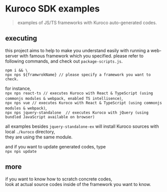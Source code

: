 # Kuroco SDK examples

> examples of JS/TS frameworks with Kuroco auto-generated codes.

## executing

this project aims to help to make you understand easily with running a web-server with famous framework which you specified.
please refer to following commands, and check out `package-scripts.js`.

```
npm i && \
npx nps ${framwrokName} // please specify a framework you want to check.
```

for instance,  
`npx nps react-ts // executes Kuroco with React & TypeScript (using commonjs modules & webpack, enabled TS intellisence)`,  
`npx nps vue // executes Kuroco with React & TypeScript (using commonjs modules & webpack)`,  
`npx nps jquery-standalone  // executes Kuroco with jQuery (using bundled JavaScript available on browser)`

all examples besides `jquery-standalone-ex` will install Kuroco sources with local `./kuroco` directory,  
they are using the same module.

and if you want to update generated codes, type  
`npx nps update`

## more

if you want to know how to scratch concrete codes,  
look at actual source codes inside of the framework you want to know.

